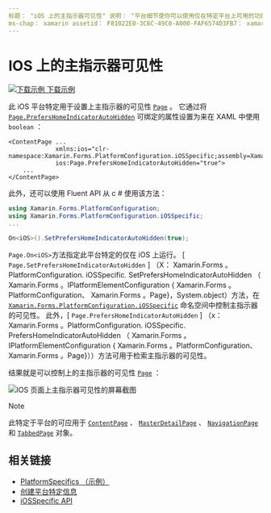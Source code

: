 ```yaml
---
标题： "iOS 上的主指示器可见性" 说明： "平台细节使你可以使用仅在特定平台上可用的功能，而无需实现自定义呈现器或效果。 本文介绍如何使用 iOS 平台特定的来设置页面上主指示器的可见性。
ms-chap： xamarin assetid： F81022E0-3C6C-49C0-A000-FAF6574D3FB7： xamarin 窗体作者： davidbritch： dabritch ms. 日期：05/09/2019 非 loc： [ Xamarin.Forms ， Xamarin.Essentials ]
---
```


# <a name="home-indicator-visibility-on-ios"></a>IOS 上的主指示器可见性

[![下载示例](~/media/shared/download.png) 下载示例](https://docs.microsoft.com/samples/xamarin/xamarin-forms-samples/userinterface-platformspecifics)

此 iOS 平台特定用于设置上主指示器的可见性 [`Page`](xref:Xamarin.Forms.Page) 。 它通过将 [`Page.PrefersHomeIndicatorAutoHidden`](xref:Xamarin.Forms.PlatformConfiguration.iOSSpecific.Page.PrefersHomeIndicatorAutoHiddenProperty) 可绑定的属性设置为来在 XAML 中使用 `boolean` ：

```xaml
<ContentPage ...
             xmlns:ios="clr-namespace:Xamarin.Forms.PlatformConfiguration.iOSSpecific;assembly=Xamarin.Forms.Core"
             ios:Page.PrefersHomeIndicatorAutoHidden="true">
    ...
</ContentPage>
```

此外，还可以使用 Fluent API 从 c # 使用该方法：

```csharp
using Xamarin.Forms.PlatformConfiguration;
using Xamarin.Forms.PlatformConfiguration.iOSSpecific;
...

On<iOS>().SetPrefersHomeIndicatorAutoHidden(true);
```

`Page.On<iOS>`方法指定此平台特定的仅在 iOS 上运行。 [ `Page.SetPrefersHomeIndicatorAutoHidden` ] （X： Xamarin.Forms 。PlatformConfiguration. iOSSpecific. SetPrefersHomeIndicatorAutoHidden （ Xamarin.Forms 。IPlatformElementConfiguration { Xamarin.Forms 。PlatformConfiguration、 Xamarin.Forms 。Page}，System.object）方法，在 [`Xamarin.Forms.PlatformConfiguration.iOSSpecific`](xref:Xamarin.Forms.PlatformConfiguration.iOSSpecific) 命名空间中控制主指示器的可见性。 此外，[ `Page.PrefersHomeIndicatorAutoHidden` ] （x： Xamarin.Forms 。PlatformConfiguration. iOSSpecific. PrefersHomeIndicatorAutoHidden （ Xamarin.Forms 。IPlatformElementConfiguration { Xamarin.Forms 。PlatformConfiguration、 Xamarin.Forms 。Page}））方法可用于检索主指示器的可见性。

结果就是可以控制上的主指示器的可见性 [`Page`](xref:Xamarin.Forms.Page) ：

![IOS 页面上主指示器可见性的屏幕截图](page-home-indicator-images/home-indicator-visibility.png "主页指示器可见性")

> [!NOTE]
> 此特定于平台的可应用于 [`ContentPage`](xref:Xamarin.Forms.ContentPage) 、 [`MasterDetailPage`](xref:Xamarin.Forms.MasterDetailPage) 、 [`NavigationPage`](xref:Xamarin.Forms.NavigationPage) 和 [`TabbedPage`](xref:Xamarin.Forms.TabbedPage) 对象。

## <a name="related-links"></a>相关链接

- [PlatformSpecifics （示例）](https://docs.microsoft.com/samples/xamarin/xamarin-forms-samples/userinterface-platformspecifics)
- [创建平台特定信息](~/xamarin-forms/platform/platform-specifics/index.md#creating-platform-specifics)
- [iOSSpecific API](xref:Xamarin.Forms.PlatformConfiguration.iOSSpecific)

